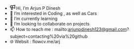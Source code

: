 - <svg xmlns="http://www.w3.org/2000/svg" viewBox="0 0 16 16" width="16" height="16"><g fill-rule="evenodd"><path d="M3.25 9a.75.75 0 01.75.75c0 2.142.456 3.828.733 4.653a.121.121 0 00.05.064.207.207 0 00.117.033h1.31c.085 0 .18-.042.258-.152a.448.448 0 00.075-.366A16.74 16.74 0 016 9.75a.75.75 0 011.5 0c0 1.588.25 2.926.494 3.85.293 1.113-.504 2.4-1.783 2.4H4.9c-.686 0-1.35-.41-1.589-1.12A16.42 16.42 0 012.5 9.75.75.75 0 013.25 9z"></path><path d="M0 6a4 4 0 014-4h2.75a.75.75 0 01.75.75v6.5a.75.75 0 01-.75.75H4a4 4 0 01-4-4zm4-2.5a2.5 2.5 0 000 5h2v-5H4z"></path><path d="M15.59.082A.75.75 0 0116 .75v10.5a.75.75 0 01-1.189.608l-.002-.001h.001l-.014-.01a5.829 5.829 0 00-.422-.25 10.58 10.58 0 00-1.469-.64C11.576 10.484 9.536 10 6.75 10a.75.75 0 110-1.5c2.964 0 5.174.516 6.658 1.043.423.151.787.302 1.092.443V2.014c-.305.14-.669.292-1.092.443C11.924 2.984 9.713 3.5 6.75 3.5a.75.75 0 110-1.5c2.786 0 4.826-.484 6.155-.957.665-.236 1.154-.47 1.47-.64a5.82 5.82 0 00.421-.25l.014-.01a.75.75 0 01.78-.061zm-.78.06zm.44 11.108l-.44.607.44-.607z"></path></g></svg> Hi, I’m Arjun P Dinesh
- 👀 I’m interested in Coding , as well as Cars
- 🌱 I’m currently learning
- 💞️ I’m looking to collaborate on projects
- 📫 How to reach me :  mailto:arjunpdinesh123@gmail.com?subject=contacting%20via%20github 
- 🌐 Websit : flowcv.me/arj
<!---
ARj-cyber/ARj-cyber is a ✨ aRj ✨ repository because its `README.md` (this file) appears on your GitHub profile.
You can click the Preview link to take a look at your changes.
--->

